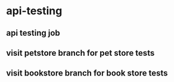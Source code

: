 # api-testing
## api testing job

## visit petstore branch for pet store tests
## visit bookstore branch for book store tests
